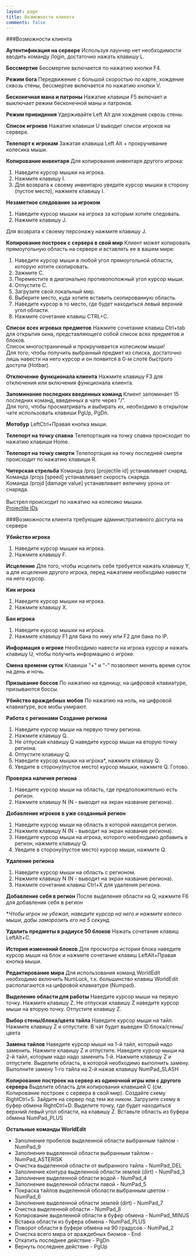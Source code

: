 ```yaml
---
layout: page
title: Возможности клиента
comments: false
---
```

###Возможности клиента

**Аутентификация на сервере**
Используя лаунчер нет необходимости вводить команду /login, достаточно нажать клавишу L.

**Бессмертие**
Бессмертие включается по нажатию кнопки F4.

**Режим бога**
Передвижение с большой скоростью по карте, хождение сквозь стены, бессмертие включается по нажатию кнопки V.

**Бесконечная мана и патроны**
Нажатие клавиши F5 включает и выключает режим бесконечной маны и патронов.

**Режим привидения**
Удерживайте Left Alt для хождения сквозь стены.

**Список игроков**
Нажатие клавиши U выводит список игроков на сервере.

**Телепорт к игрокам**
Зажатая клавиша Left Alt + прокручивание колесика мыши.

**Копирование инвентаря**
Для копирования инвентаря другого игрока:<br/>
1. Наведите курсор мышки на игрока.
2. Нажмите клавишу I.
3. Для возврата к своему инвентарю уведите курсор мышки в сторону (пустое место), нажмите клавишу I.

**Незаметное следование за игроком**
1. Наведите курсор мышки на игрока за которым хотите следовать.
2. Нажмите клавишу J.

Для возврата к своему персонажу нажмите клавишу J.

**Копирование построек с сервера в свой мир**
Клиент может копировать прямоугольную область на сервере и вставлять ее в вашем мире:<br/>
1. Наведите курсор мыши в любой угол прямоугольной области, которую хотите скопировать.
2. Зажмите C.
3. Переместите в диагонально противоположный угол курсор мыши.
4. Отпустите C.
5. Загрузите свой локальный мир.
6. Выберите место, куда хотите вставить скопированную область.
7. Наведите курсор в то место, где будет находиться левый верхний угол области.
8. Нажмите сочетание клавиш CTRL+C.

**Список всех игровых предметов**
Нажмите сочетание клавиш Ctrl+tab для открытия окна, представляющего собой список всех предметов и блоков.<br/>Список многостраничный и прокручивается колесиком мыши!<br/>Для того, чтобы получить выбранный предмет из списка, достаточно лишь навести на него курсор и он появится в 0-м слоте быстрого доступа (Hotbar).

**Отключение функционала клиента**
Нажмите клавишу F3 для отключения или включения функционала клиента.

**Запоминание последних введенных команд**
Клиент запоминает 15 последних команд, введенных в чате через "/".<br/>Для того, чтобы просматривать и выбирать их, необходимо в открытом чате использовать клавиши PgUp, PgDn.

**Мотобур**
LeftCtrl+Правая кнопка мыши.

**Телепорт на точку спавна**
Телепортация на точку спавна происходит по нажатию клавиши Home.

**Телепорт на точку смерти**
Телепортация на точку последней смерти происходит по нажатию клавиши R.

**Читерская стрельба**
Команда /proj [projectile id] устанавливает снаряд.<br/>Команда /projs [speed] устанавливает скорость снаряда.<br/>Команда /projd [damage value] устанавливает величину урона от снаряда.<br/><br/>Выстрел происходит по нажатию на колесико мышки.<br/><a href="http://terraria.gamepedia.com/Projectile_IDs" title="Projectile IDs">Projectile IDs</a>

###Возможности клиента требующие административного доступа на сервере

**Убийство игрока**
1. Наведите курсор мышки на игрока.
2. Нажмите клавишу F.

**Исцеление**
Для того, чтобы исцелить себя требуется нажать клавишу Y, а для исцеления другого игрока, перед нажатием необходимо навести на него курсор.

**Кик игрока**
1. Наведите курсор мышки на игрока.
2. Нажмите клавишу X.

**Бан игрока**
1. Наведите курсор мышки на игрока.
2. Нажмите клавишу F1 для бана по нику или F2 для бана по IP.

**Информация о игроке**
Необходимо навести на игрока курсор и нажать клавишу U, чтобы получить информацию о игроке.

**Смена времени суток**
Клавиши "+" и "-" позволяют менять время суток на день и ночь.

**Призывание боссов**
По нажатию на единицу, на цифровой клавиатуре, призываются боссы.

**Убийство враждебных мобов**
По нажатию на ноль, на цифровой клавиатуре, все мобы умирают.

**Работа с регионами**
<strong>Создание региона</strong>
1. Наведите курсор мыши на первую точку региона.
2. Нажмите клавишу Q.
3. Не отпуская клавишу Q наведите курсор мыши на вторую точку региона.
4. Отпустите клавишу Q.
5. Наведите курсор мышки на игрока*, нажмите клавишу Q.
6. Уведите в сторону(пустое место) курсор мышки, нажмите Q. Готово.

<strong>Проверка наличия региона</strong>
1. Наведите курсор мыши на область, где предположительно есть регион.
2. Нажмите клавишу N (N - выводит на экран название региона).

<strong>Добавление игроков в уже созданный регион</strong>
1. Наведите курсор мыши на область в которой находится регион.
2. Нажмите клавишу N (N - выводит на экран название региона).
3. Наведите курсор мыши на игрока, которого необходимо добавить в регион, нажмите клавишу Q.
4. Уведите в сторону(пустое место) курсор мыши, нажмите Q.

<strong>Удаление региона</strong>
1. Наведите курсор мыши на область с регионом.
2. Нажмите клавишу N (N - выводит на экран название региона).
3. Нажмите сочетание клавиш Ctrl+X для удаления региона.

<strong>Добавление себя в регион</strong>
После выделения области на Q, нажмите F6 для добавления себя в регион

**Чтобы игрок не убежал, наведите курсор на него и нажмите колесо мыши, дабы заморозить его на 5 секунд.*

**Удалить предметы в радиусе 50 блоков**
Нажать сочетание клавиш LeftAlt+C.

**История изменений блоков**
Для просмотра истории блока наведите курсор мыши на блок и нажмите сочетание клавиш LeftAlt+Правая кнопка мыши.

**Редактирование мира**
Для использования команд WorldEdit необходимо включить NumLock, т.к. большинство клавиш WorldEdit располагаются на цифровой клавиатуре (Numpad).

<strong>Выделение области для работы</strong>
Наведите курсор мыши на первую точку.
Нажмите клавишу Z.
Не отпуская клавишу Z наведите курсор мыши на вторую точку.
Отпустите клавишу Z.

<strong>Выбор стены/блока/цвета тайла</strong>
Наведите курсор мыши на тайл.
Нажмите клавишу Z и отпустите. В чат будет выведен ID блока/стены/цвета

<strong>Замена тайлов</strong>
Наведите курсор мыши на 1-й тайл, который надо заменить.
Нажмите клавишу Z и отпустите.
Наведите курсор мыши на 2-й тайл, которым надо надо заменить 1-й.
Нажмите клавишу Z и отпустите.
Выделите область, в которой необходимо выполнить замену.
Выполните замену 1-го тайла на 2-й нажав клавишу NumPad_SLASH

<strong>Копирование построек на сервер из одиночной игры или с другого сервера</strong>
Выделите область для копирования клавишей C (см. Копирование построек с сервера в свой мир).
Создайте схему RightCtrl+S.
Зайдите на сервер под тем же ником.
Загрузите схему в буфер обмена RightCtrl+D.
Выделите точку, где будет находиться верхний левый угол области, на клавишу Z.
Вставьте область из буфера обмена NumPad_PLUS

<strong>Остальные команды WorldEdit</strong>
* Заполнение пробелов выделенной области выбранным тайлом - NumPad_9
* Заполнение выделенной  области выбранным тайлом - NumPad_ASTERISK
* Очистка выделенной области от выбранного тайла - NumPad_DEL
* Заполнение контура выделенной области землей (dirt) - NumPad_3
* Заполнение выделенной области водой - NumPad_4
* Заполнение выделенной области лавой - NumPad_5
* Покраска тайлов выделенной оболасти выбранным цветом - NumPad_6
* Заполнение выделенной  области землей (dirt) - NumPad_7
* Очистка выделенной области - NumPad_8
* Копирование выделенной области в буфер обмена - NumPad_MINUS
* Вставка области из буфера обмена - NumPad_PLUS
* Поворот области в буфере обмена на 90 градусов - NumPad_2
* Очистка всего мира от враждебных биомов - End
* Откатить последнее действие - PgDn
* Вернуть последнее действие - PgUp
